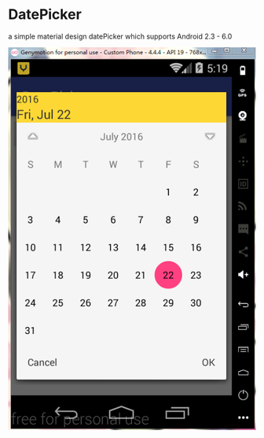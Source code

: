 # DatePicker
a simple material design datePicker which supports Android 2.3 - 6.0

![snapshot](Snapshot.png)
